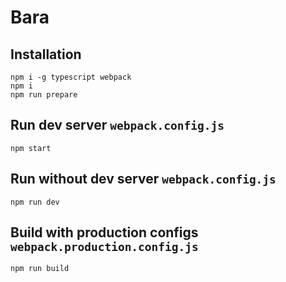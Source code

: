 # Bara

## Installation

```
npm i -g typescript webpack
npm i
npm run prepare
```

## Run dev server `webpack.config.js`

```
npm start
```

## Run without dev server `webpack.config.js`

```
npm run dev
```

## Build with production configs `webpack.production.config.js`

```
npm run build
```
